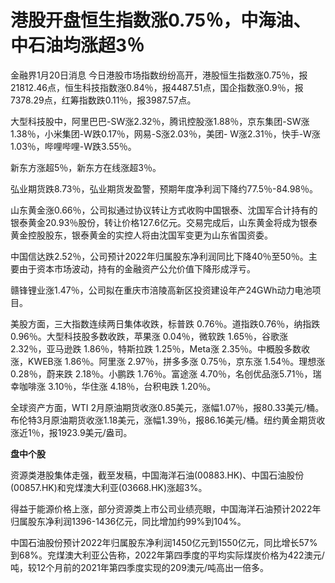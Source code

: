 # 港股开盘恒生指数涨0.75％，中海油、中石油均涨超3％

金融界1月20日消息
今日港股市场指数纷纷高开，港股恒生指数涨0.75％，报21812.46点，恒生科技指数涨0.84％，报4487.51点，国企指数涨0.9％，报7378.29点，红筹指数跌0.11％，报3987.57点。

大型科技股中，阿里巴巴-SW涨2.32％，腾讯控股涨1.88％，京东集团-SW涨1.38％，小米集团-W跌0.17％，网易-S涨2.03％，美团-
W涨2.31％，快手-W涨1.03％，哔哩哔哩-W跌3.55％。

新东方涨超5％，新东方在线涨超3％。

弘业期货跌8.73％，弘业期货发盈警，预期年度净利润下降约77.5％-84.98％。

山东黄金涨0.66％，公司拟通过协议转让方式收购中国银泰、沈国军合计持有的银泰黄金20.93％股份，转让价格127.6亿元。交易完成后，山东黄金将成为银泰黄金控股股东，银泰黄金的实控人将由沈国军变更为山东省国资委。

中国信达跌2.52％，公司预计2022年归属股东净利润同比下降40％至50％。主要由于资本市场波动，持有的金融资产公允价值下降形成浮亏。

赣锋锂业涨1.47％，公司拟在重庆市涪陵高新区投资建设年产24GWh动力电池项目。

美股方面，三大指数连续两日集体收跌，标普跌 0.76％。道指跌0.76％，纳指跌 0.96％。大型科技股多数收跌，苹果涨 0.04％，微软跌
1.65％，谷歌涨 2.32％，亚马逊跌 1.86％，特斯拉跌 1.25％，Meta涨 2.35％。中概股多数收涨，KWEB涨 1.86％。阿里涨
2.97％，拼多多涨 0.75％，京东涨 1.54％。理想涨 0.28％，蔚来跌 2.18％。小鹏跌 1.76％。富途涨
4.70％，名创优品涨5.71％，瑞幸咖啡涨 3.10％，华住涨 4.18％，台积电跌 1.20％。

全球资产方面，WTI
2月原油期货收涨0.85美元，涨幅1.07％，报80.33美元/桶。布伦特3月原油期货收涨1.18美元，涨幅1.39％，报86.16美元/桶。纽约黄金期货收涨近1％，报1923.9美元/盎司。

**盘中个股**

资源类港股集体走强，截至发稿，中国海洋石油(00883.HK)、中国石油股份(00857.HK)和兖煤澳大利亚(03668.HK)涨超3%。

得益于能源价格上涨，部分资源类上市公司业绩亮眼，中国海洋石油预计2022年归属股东净利润1396-1436亿元，同比增加约99%到104%。

中国石油股份预计2022年归属股东净利润1450亿元到1550亿元，同比增长57%到68%。兖煤澳大利亚公告称，2022年第四季度的平均实际煤炭价格为422澳元/吨，较12个月前的2021年第四季度实现的209澳元/吨高出一倍多。


